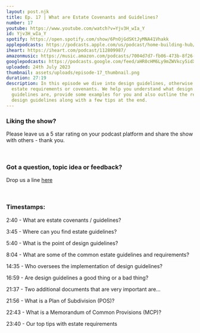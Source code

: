 ```yaml
---
layout: post.njk
title: Ep. 17 | What are Estate Covenants and Guidelines?
number: 17
youtube: https://www.youtube.com/watch?v=Yjv3H_wIa_Y
id: Yjv3H_wIa_Y
spotify: https://open.spotify.com/show/6PnOjGdSKtJyMNA41Vhakk
applepodcasts: https://podcasts.apple.com/us/podcast/home-building-hub/id1681936589
iheart: https://iheart.com/podcast/112809987/
amazonmusic: https://music.amazon.com/podcasts/7004d7d7-fb06-473b-8f26-8ce9992cac11
googlepodcasts: https://podcasts.google.com/feed/aHR0cHM6Ly9mZWVkcy5idXp6c3Byb3V0LmNvbS8yMTM5MTU1LnJzcw==
uploaded: 24th July 2023
thumbnail: assets/uploads/episode-17_thumbnail.png
duration: 27:19
description: In this episode we dive into design guidelines, otherwise known as
  estate requirements or covenants. We help you understand what design
  guidelines are, provide some examples for you and also outline the reason for
  design guidelines along with a few tips at the end.
---
```

### Liking the show?

Please leave us a 5 star rating on your podcast platform and share the show with others - thank you.

<br>

### Got a question, topic idea or feedback?

Drop us a line <a href="/contact" id="contact-us" target="_blank">here</a>

<br>

### Timestamps:

2:40 - What are estate covenants / guidelines?

3:45 - Where can you find estate guidelines?

5:40 - What is the point of design guidelines?

8:04 - What are some of the common estate guidelines and requirements? 

14:35 - Who oversees the implementation of design guidelines?

16:59 - Are design guidelines a good thing or a bad thing?

21:37 - Two additional documents that are very important are…

21:56 - What is a Plan of Subdivision (POS)? 

22:43 - What is a Memorandum of Common Provisions (MCP)?

23:40 - Our top tips with estate requirements
